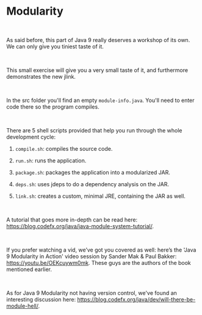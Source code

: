 Modularity
==========

 

As said before, this part of Java 9 really deserves a workshop of its own. We
can only give you tiniest taste of it.

 

This small exercise will give you a very small taste of it, and furthermore
demonstrates the new jlink.

 

In the src folder you'll find an empty `module-info.java`. You'll need to enter
code there so the program compiles.

 

There are 5 shell scripts provided that help you run through the whole
development cycle:

1.  `compile.sh`: compiles the source code.

2.  `run.sh`: runs the application.

3.  `package.sh`: packages the application into a modularized JAR.

4.  `deps.sh`: uses jdeps to do a dependency analysis on the JAR.

5.  `link.sh`: creates a custom, minimal JRE, containing the JAR as well.

 

A tutorial that goes more in-depth can be read here:
https://blog.codefx.org/java/java-module-system-tutorial/.

 

If you prefer watching a vid, we’ve got you covered as well: here’s the 'Java 9
Modularity in Action' video session by Sander Mak & Paul Bakker:
https://youtu.be/OEKcuywm0mk. These guys are the authors of the book mentioned
earlier.

 

As for Java 9 Modularity not having version control, we've found an interesting
discussion here: https://blog.codefx.org/java/dev/will-there-be-module-hell/.

 

 
